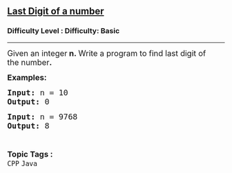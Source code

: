<h2><a href="https://www.geeksforgeeks.org/problems/last-digit-of-a-number/0">Last Digit of a number</a></h2><h3>Difficulty Level : Difficulty: Basic</h3><hr><div class="problems_problem_content__Xm_eO"><p><span style="font-size: 18px;">Given an integer<strong> n</strong><strong>.&nbsp;</strong>Write a program to find last digit of the&nbsp;number<strong>.</strong></span></p>
<p><span style="font-size: 18px;"><strong>Examples:</strong></span></p>
<pre><span style="font-size: 18px;"><strong>Input: </strong>n = 10
<strong>Output: </strong>0</span></pre>
<pre><span style="font-size: 18px;"><strong>Input: </strong>n = 9768
<strong>Output: </strong>8
</span></pre></div><br><p><span style=font-size:18px><strong>Topic Tags : </strong><br><code>CPP</code>&nbsp;<code>Java</code>&nbsp;